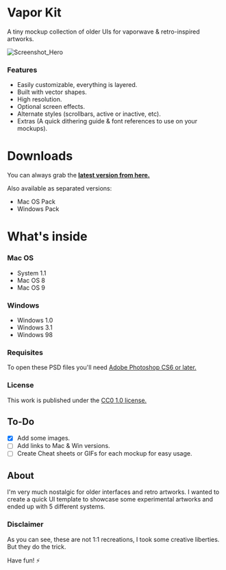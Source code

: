 # Vapor Kit
A tiny mockup collection of older UIs for vaporwave & retro-inspired artworks.

![Screenshot_Hero](https://user-images.githubusercontent.com/65929821/139597018-bbe9b57d-ce77-400b-9740-315d9657120e.png)

### Features
- Easily customizable, everything is layered.
- Built with vector shapes.
- High resolution.
- Optional screen effects.
- Alternate styles (scrollbars, active or inactive, etc).
- Extras (A quick dithering guide & font references to use on your mockups).

# Downloads
You can always grab the **[latest version from here.](https://github.com/darriagada/Vapor-Kit/releases/latest)**

Also available as separated versions:

- Mac OS Pack
- Windows Pack

# What's inside
### Mac OS
- System 1.1
- Mac OS 8
- Mac OS 9

### Windows
- Windows 1.0
- Windows 3.1
- Windows 98


### Requisites

To open these PSD files you'll need [Adobe Photoshop CS6 or later.](https://www.adobe.com/products/photoshop.html)

### License
This work is published under the [CC0 1.0 license.](https://creativecommons.org/publicdomain/zero/1.0/)

## To-Do
- [x] Add some images. 
- [ ] Add links to Mac & Win versions.
- [ ] Create Cheat sheets or GIFs for each mockup for easy usage.

## About
I'm very much nostalgic for older interfaces and retro artworks. I wanted to create a quick UI template to showcase some experimental artworks and ended up with 5 different systems.

### Disclaimer
As you can see, these are not 1:1 recreations, I took some creative liberties. But they do the trick.

Have fun! ⚡️
